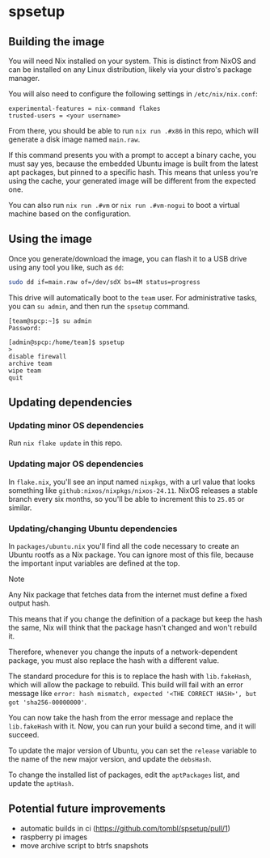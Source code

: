# spsetup

## Building the image

You will need Nix installed on your system. This is distinct from NixOS and can be installed on any Linux distribution, likely via your distro's package manager.

You will also need to configure the following settings in `/etc/nix/nix.conf`:

```
experimental-features = nix-command flakes
trusted-users = <your username>
```

From there, you should be able to run `nix run .#x86` in this repo, which will generate a disk image named `main.raw`.

If this command presents you with a prompt to accept a binary cache, you must say yes, because the embedded Ubuntu image is built from the latest apt packages, but pinned to a specific hash. This means that unless you're using the cache, your generated image will be different from the expected one.

You can also run `nix run .#vm` or `nix run .#vm-nogui` to boot a virtual machine based on the configuration.

## Using the image

Once you generate/download the image, you can flash it to a USB drive using any tool you like, such as `dd`:

```bash
sudo dd if=main.raw of=/dev/sdX bs=4M status=progress
```

This drive will automatically boot to the `team` user. For administrative tasks, you can `su admin`, and then run the `spsetup` command.

```
[team@spcp:~]$ su admin
Password:

[admin@spcp:/home/team]$ spsetup
>
disable firewall
archive team
wipe team
quit
```

## Updating dependencies

### Updating minor OS dependencies

Run `nix flake update` in this repo.

### Updating major OS dependencies

In `flake.nix`, you'll see an input named `nixpkgs`, with a url value that looks something like `github:nixos/nixpkgs/nixos-24.11`. NixOS releases a stable branch every six months, so you'll be able to increment this to `25.05` or similar.

### Updating/changing Ubuntu dependencies

In `packages/ubuntu.nix` you'll find all the code necessary to create an Ubuntu rootfs as a Nix package. You can ignore most of this file, because the important input variables are defined at the top.

<!-- An important fact to note about Nix is that all packages that fetch data from the internet are defined with a specific output hash, which is used to verify that the package resolves to the same content every time it's built. However, this means that if you change the definition of a package but keep the hash the same, Nix will think that the package hasn't changed and won't rebuild it.

If you want to force a rebuild, like when you change the input variables, you must replace the hash with a dummy value. `nixpkgs` provides a variable called `lib.fakeHash` which is used for exactly this purpose. -->

> [!NOTE]
> Any Nix package that fetches data from the internet must define a fixed output hash.
>
> This means that if you change the definition of a package but keep the hash the same, Nix will think that the package hasn't changed and won't rebuild it.
>
> Therefore, whenever you change the inputs of a network-dependent package, you must also replace the hash with a different value.
>
> The standard procedure for this is to replace the hash with `lib.fakeHash`, which will allow the package to rebuild. This build will fail with an error message like `error: hash mismatch, expected '<THE CORRECT HASH>', but got 'sha256-00000000'`.
>
> You can now take the hash from the error message and replace the `lib.fakeHash` with it. Now, you can run your build a second time, and it will succeed.

To update the major version of Ubuntu, you can set the `release` variable to the name of the new major version, and update the `debsHash`.

To change the installed list of packages, edit the `aptPackages` list, and update the `aptHash`.

## Potential future improvements

- automatic builds in ci (https://github.com/tombl/spsetup/pull/1)
- raspberry pi images
- move archive script to btrfs snapshots
